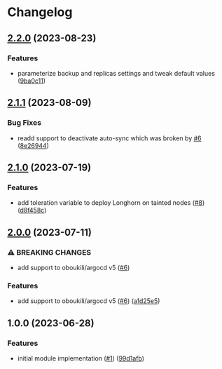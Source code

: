 # Changelog

## [2.2.0](https://github.com/camptocamp/devops-stack-module-longhorn/compare/v2.1.1...v2.2.0) (2023-08-23)


### Features

* parameterize backup and replicas settings and tweak default values ([9ba0c11](https://github.com/camptocamp/devops-stack-module-longhorn/commit/9ba0c115521edda46e82a11138bc0fc56cfafa0a))

## [2.1.1](https://github.com/camptocamp/devops-stack-module-longhorn/compare/v2.1.0...v2.1.1) (2023-08-09)


### Bug Fixes

* readd support to deactivate auto-sync which was broken by [#6](https://github.com/camptocamp/devops-stack-module-longhorn/issues/6) ([8e26944](https://github.com/camptocamp/devops-stack-module-longhorn/commit/8e2694417da0c30881f8a4a0a5759cb56f5c664c))

## [2.1.0](https://github.com/camptocamp/devops-stack-module-longhorn/compare/v2.0.0...v2.1.0) (2023-07-19)


### Features

* add toleration variable to deploy Longhorn on tainted nodes ([#8](https://github.com/camptocamp/devops-stack-module-longhorn/issues/8)) ([d8f458c](https://github.com/camptocamp/devops-stack-module-longhorn/commit/d8f458c9882fb1166fbc953aff8973fdd437d49e))

## [2.0.0](https://github.com/camptocamp/devops-stack-module-longhorn/compare/v1.0.0...v2.0.0) (2023-07-11)


### ⚠ BREAKING CHANGES

* add support to oboukili/argocd v5 ([#6](https://github.com/camptocamp/devops-stack-module-longhorn/issues/6))

### Features

* add support to oboukili/argocd v5 ([#6](https://github.com/camptocamp/devops-stack-module-longhorn/issues/6)) ([a1d25e5](https://github.com/camptocamp/devops-stack-module-longhorn/commit/a1d25e55a2bca0cb0eb67e41716e6c1dffe592ac))

## 1.0.0 (2023-06-28)


### Features

* initial module implementation ([#1](https://github.com/camptocamp/devops-stack-module-longhorn/issues/1)) ([99d1afb](https://github.com/camptocamp/devops-stack-module-longhorn/commit/99d1afb01f6a2800c7255541cacaac90c55a98bf))
